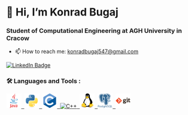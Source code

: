 
   # 👋 Hi, I’m Konrad Bugaj
   ### Student of Computational Engineering at AGH University in Cracow

- 📫 How to reach me: konradbugaj547@gmail.com
<div id="badges">
<a href="https://www.linkedin.com/in/konrad-bugaj-25158831a">
   <img src="https://img.shields.io/badge/LinkedIn-blue?style=for-the-badge&logo=linkedin&logoColor=white" alt="LinkedIn Badge"/>
</a>

### :hammer_and_wrench: Languages and Tools :

  <div class="left">
    <a href="https://www.java.com">
      <img src="https://github.com/devicons/devicon/blob/master/icons/java/java-original-wordmark.svg" title="Java" alt="Java" width="40" height="40"/>&nbsp;
    </a> 
    <a href="https://www.python.org">
      <img src="https://github.com/devicons/devicon/blob/master/icons/python/python-original.svg" title="Python" alt="Python" width="40" height="40"/>&nbsp;
    </a> 
    <a href="https://www.cprogramming.com">
      <img src="https://github.com/devicons/devicon/blob/master/icons/c/c-original.svg" title="C" alt="C" width="40" height="40"/>&nbsp;
    </a> 
    <a href="https://isocpp.org/"> 
      <img src="https://github.com/isocpp/logos/blob/master/cpp_logo.svg" title="C++" alt="C++" width="40" height="40" id="x"/>&nbsp;
    </a> 
    <a href="https://www.linux.org/">
      <img src="https://github.com/devicons/devicon/blob/master/icons/linux/linux-original.svg" title="Linux" alt="Linux" width="40" height="40"/>&nbsp;
    </a> 
    <a href="https://www.postgresql.org/">
      <img src="https://github.com/devicons/devicon/blob/master/icons/postgresql/postgresql-plain-wordmark.svg" title="PostgreSQL" alt="PostgreSQL" width="40" height="40"/>&nbsp;
    </a> 
    <a href="https://git-scm.com/">
      <img src="https://github.com/devicons/devicon/blob/master/icons/git/git-original-wordmark.svg" title="Git" alt="Git" width="40" height="40"/>
    </a>
  </div>

<!---
###
![Top Langs](https://github-readme-stats.vercel.app/api/top-langs/?username=konradb8&layout=compact&theme=vision-friendly-dark)
--->
<!---
konradb8/konradb8 is a ✨ special ✨ repository because its `README.md` (this file) appears on your GitHub profile.
You can click the Preview link to take a look at your changes.
--->
